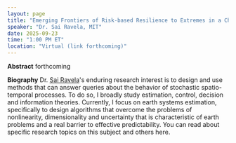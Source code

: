 ```yaml
---
layout: page
title: "Emerging Frontiers of Risk-based Resilience to Extremes in a Changing Climate"
speaker: "Dr. Sai Ravela, MIT"
date: 2025-09-23
time: "1:00 PM ET"
location: "Virtual (link forthcoming)"
---
```


**Abstract**
forthcoming

**Biography**
Dr. [Sai Ravela]([url](https://essg.mit.edu/))'s enduring research interest is to design and use methods that can answer queries about the behavior of stochastic spatio-temporal processes. To do so, I broadly study estimation, control, decision and information theories. Currently, I focus on earth systems estimation, specifically to design algorithms that overcome the problems of nonlinearity, dimensionality and uncertainty that is characteristic of earth problems and a real barrier to effective predictability. You can read about specific research topics on this subject and others here. 
